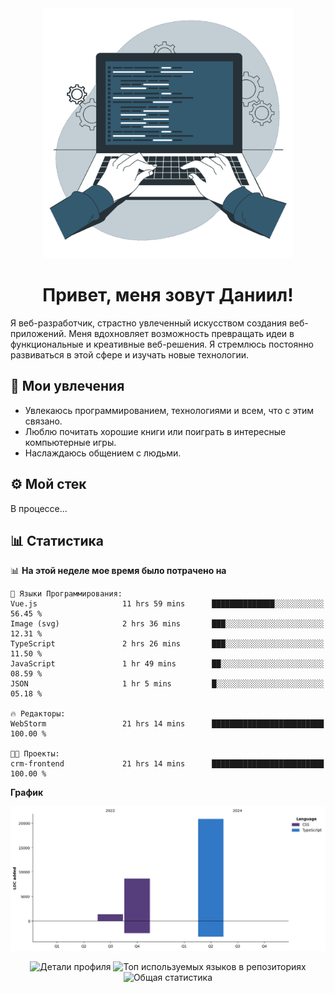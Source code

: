 <div align="center">
  <img width="400" src="assets/main_pic.webp" alt="">
  <h1>Привет, меня зовут Даниил!</h1>
</div>

Я веб-разработчик, страстно увлеченный искусством создания веб-приложений. Меня вдохновляет возможность превращать идеи в функциональные и креативные веб-решения. Я стремлюсь постоянно развиваться в этой сфере и изучать новые технологии.

## :game_die: Мои увлечения

* Увлекаюсь программированием, технологиями и всем, что с этим связано.
* Люблю почитать хорошие книги или поиграть в интересные компьютерные игры.
* Наслаждаюсь общением с людьми.

## :gear: Мой стек

В процессе...

## :bar_chart: Статистика

<!--START_SECTION:waka-->
📊 **На этой неделе мое время было потрачено на** 

```text
💬 Языки Программирования: 
Vue.js                   11 hrs 59 mins      ██████████████░░░░░░░░░░░   56.45 % 
Image (svg)              2 hrs 36 mins       ███░░░░░░░░░░░░░░░░░░░░░░   12.31 % 
TypeScript               2 hrs 26 mins       ███░░░░░░░░░░░░░░░░░░░░░░   11.50 % 
JavaScript               1 hr 49 mins        ██░░░░░░░░░░░░░░░░░░░░░░░   08.59 % 
JSON                     1 hr 5 mins         █░░░░░░░░░░░░░░░░░░░░░░░░   05.18 % 

🔥 Редакторы: 
WebStorm                 21 hrs 14 mins      █████████████████████████   100.00 % 

🐱‍💻 Проекты: 
crm-frontend             21 hrs 14 mins      █████████████████████████   100.00 % 
```

**График**

![Lines of Code chart](https://raw.githubusercontent.com/daniilgrigorev01/daniilgrigorev01/main/assets/bar_graph.png)


<!--END_SECTION:waka-->

<div align="center">
  <img src="http://github-profile-summary-cards.vercel.app/api/cards/profile-details?username=daniilgrigorev01&theme=github" alt="Детали профиля">
  <img src="http://github-profile-summary-cards.vercel.app/api/cards/repos-per-language?username=daniilgrigorev01&theme=github" alt="Топ используемых языков в репозиториях">
  <img src="http://github-profile-summary-cards.vercel.app/api/cards/stats?username=daniilgrigorev01&theme=github" alt="Общая статистика">
</div>
